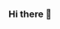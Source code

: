 ### Hi there 👋

<!--
**SakibulHasaan/SakibulHasaan** is a ✨ _special_ ✨ repository because its `README.md` (this file) appears on your GitHub profile.

Here are some ideas to get you started:

- 🔭 I’m currently working on Next.JS
- 🌱 I’m currently learning ... Redux, SSR
- 👯 I’m looking to collaborate on ... Exciting Open Source Projects
- 💬 Ask me about ... Anything
- ⚡ Fun fact: ... I love memes

<a href="https://app.daily.dev/sakibulhasan"><img src="https://github.com/SakibulHasaan/SakibulHasaan/blob/main/devcard.svg" width="400" alt="Md. Sakibul Hasan's Dev Card"/></a>
